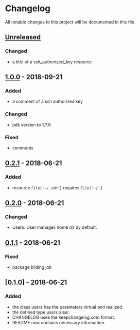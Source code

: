 # Changelog

All notable changes to this project will be documented in this file.

## [Unreleased]

### Changed

- a title of a ssh_authorized_key resource

## [1.0.0] - 2018-09-21

### Added

- a comment of a ssh authorized key

### Changed

- pdk version to 1.7.0

### Fixed

- comments

## [0.2.1] - 2018-06-21

### Added

- resource `File['~/.ssh']` requires `File['~/']`

## [0.2.0] - 2018-06-21

### Changed

- Users::User manages home dir by default.

## [0.1.1] - 2018-06-21

### Fixed

- package bilding job

## [0.1.0] - 2018-06-21

### Added

- the class users has the parameters virtual and realized.
- the defined type users::user.
- CHANGELOG uses the keepchangelog.com format.
- README now contains necessary information.

[Unreleased]: https://github.com/bibigon812/bibigon812-users/compare/v1.0.0...master
[1.0.0]: https://github.com/bibigon812/bibigon812-users/compare/v0.2.1...v1.0.0
[0.2.1]: https://github.com/bibigon812/bibigon812-users/compare/v0.2.0...v0.2.1
[0.2.0]: https://github.com/bibigon812/bibigon812-users/compare/v0.1.1...v0.2.0
[0.1.1]: https://github.com/bibigon812/bibigon812-users/compare/v0.1.0...v0.1.1
